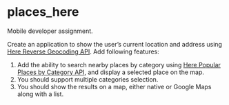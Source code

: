 # places_here

Mobile developer assignment.

Create an application to show the user’s current location and address using
[Here Reverse Geocoding API](https://developer.here.com/documentation/examples/rest/geocoder/reverse-geocode).
Add following features:
1. Add the ability to search nearby places by category using [Here Popular Places by Category API](https://developer.here.com/documentation/examples/rest/places/explore-popular-places-category),
and display a selected place on the map.
2. You should support multiple categories selection.
3. You should show the results on a map, either native or Google Maps along with a list.
